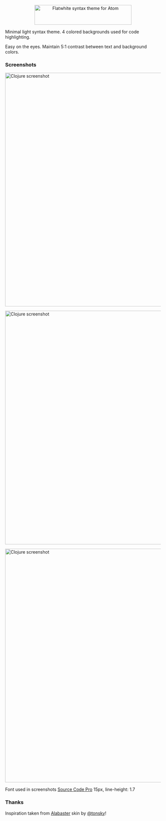 <p align="center"><img src="https://github.com/biletskyy/flatwhite-syntax/raw/master/assets/flatwhite-header.png" alt="Flatwhite syntax theme for Atom" width="314px" height="64px"></p>

Minimal light syntax theme. 4 colored backgrounds used for code highlighting.

Easy on the eyes. Maintain 5:1 contrast between text and background colors.

### Screenshots

<p><img src="https://github.com/biletskyy/flatwhite-syntax/raw/master/assets/screenshot-light-html2.png" alt="Clojure screenshot" width="768px" height="755px"></p>

<p><img src="https://github.com/biletskyy/flatwhite-syntax/raw/master/assets/screenshot-light-ror2.png" alt="Clojure screenshot" width="769px" height="755px"></p>

<p><img src="https://github.com/biletskyy/flatwhite-syntax/raw/master/assets/screenshot-light-clojure2.png" alt="Clojure screenshot" width="769px" height="755px"></p>

Font used in screenshots [Source Code Pro](https://github.com/adobe-fonts/source-code-pro) 15px, line-height: 1.7

### Thanks
Inspiration taken from [Alabaster](https://github.com/tonsky/alabaster-lighttable-skin) skin by [@tonsky](https://twitter.com/nikitonsky)!
